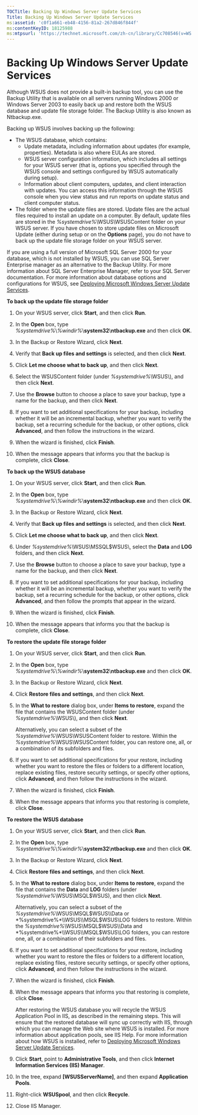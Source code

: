 ```yaml
---
TOCTitle: Backing Up Windows Server Update Services
Title: Backing Up Windows Server Update Services
ms:assetid: 'c0f1a661-eb48-4156-81a2-267d846f844f'
ms:contentKeyID: 18125988
ms:mtpsurl: 'https://technet.microsoft.com/zh-cn/library/Cc708546(v=WS.10)'
---
```


Backing Up Windows Server Update Services
=========================================

Although WSUS does not provide a built-in backup tool, you can use the Backup Utility that is available on all servers running Windows 2000 or Windows Server 2003 to easily back up and restore both the WSUS database and update file storage folder. The Backup Utility is also known as Ntbackup.exe.

Backing up WSUS involves backing up the following:

-   The WSUS database, which contains:
    -   Update metadata, including information about updates (for example, properties). Metadata is also where EULAs are stored.
    -   WSUS server configuration information, which includes all settings for your WSUS server (that is, options you specified through the WSUS console and settings configured by WSUS automatically during setup).
    -   Information about client computers, updates, and client interaction with updates. You can access this information through the WSUS console when you view status and run reports on update status and client computer status.
-   The folder where the update files are stored. Update files are the actual files required to install an update on a computer. By default, update files are stored in the *%systemdrive%*\\WSUS\\WSUSContent folder on your WSUS server. If you have chosen to store update files on Microsoft Update (either during setup or on the **Options** page), you do not have to back up the update file storage folder on your WSUS server.

If you are using a full version of Microsoft SQL Server 2000 for your database, which is not installed by WSUS, you can use SQL Server Enterprise manager as an alternative to the Backup Utility. For more information about SQL Server Enterprise Manager, refer to your SQL Server documentation. For more information about database options and configurations for WSUS, see [Deploying Microsoft Windows Server Update Services](http://go.microsoft.com/fwlink/?linkid=41777).

**To back up the update file storage folder**
1.  On your WSUS server, click **Start**, and then click **Run**.

2.  In the **Open** box, type *%systemdrive%*\\*%windir%*\\**system32**\\**ntbackup.exe** and then click **OK**.

3.  In the Backup or Restore Wizard, click **Next**.

4.  Verify that **Back up files and settings** is selected, and then click **Next**.

5.  Click **Let me choose what to back up**, and then click **Next**.

6.  Select the WSUSContent folder (under *%systemdrive%*\\WSUS\\), and then click **Next**.

7.  Use the **Browse** button to choose a place to save your backup, type a name for the backup, and then click **Next**.

8.  If you want to set additional specifications for your backup, including whether it will be an incremental backup, whether you want to verify the backup, set a recurring schedule for the backup, or other options, click **Advanced**, and then follow the instructions in the wizard.

9.  When the wizard is finished, click **Finish**.

10. When the message appears that informs you that the backup is complete, click **Close**.

**To back up the WSUS database**
1.  On your WSUS server, click **Start**, and then click **Run**.

2.  In the **Open** box, type *%systemdrive%*\\*%windir%*\\**system32**\\**ntbackup.exe** and then click **OK**.

3.  In the Backup or Restore Wizard, click **Next**.

4.  Verify that **Back up files and settings** is selected, and then click **Next**.

5.  Click **Let me choose what to back up**, and then click **Next**.

6.  Under *%systemdrive%*\\WSUS\\MSSQL$WSUS\\, select the **Data** and **LOG** folders, and then click **Next**.

7.  Use the **Browse** button to choose a place to save your backup, type a name for the backup, and then click **Next**.

8.  If you want to set additional specifications for your backup, including whether it will be an incremental backup, whether you want to verify the backup, set a recurring schedule for the backup, or other options, click **Advanced**, and then follow the prompts that appear in the wizard.

9.  When the wizard is finished, click **Finish**.

10. When the message appears that informs you that the backup is complete, click **Close**.

**To restore the update file storage folder**
1.  On your WSUS server, click **Start**, and then click **Run**.

2.  In the **Open** box, type *%systemdrive%*\\*%windir%*\\**system32**\\**ntbackup.exe** and then click **OK**.

3.  In the Backup or Restore Wizard, click **Next**.

4.  Click **Restore files and settings**, and then click **Next**.

5.  In the **What to restore** dialog box, under **Items to restore**, expand the file that contains the WSUSContent folder (under *%systemdrive%*\\WSUS\\), and then click **Next**.

    Alternatively, you can select a subset of the *%systemdrive%*\\WSUS\\WSUSContent folder to restore. Within the *%systemdrive%*\\WSUS\\WSUSContent folder, you can restore one, all, or a combination of its subfolders and files.

6.  If you want to set additional specifications for your restore, including whether you want to restore the files or folders to a different location, replace existing files, restore security settings, or specify other options, click **Advanced**, and then follow the instructions in the wizard.

7.  When the wizard is finished, click **Finish**.

8.  When the message appears that informs you that restoring is complete, click **Close**.

**To restore the WSUS database**
1.  On your WSUS server, click **Start**, and then click **Run**.

2.  In the **Open** box, type *%systemdrive%*\\*%windir%*\\**system32**\\**ntbackup.exe** and then click **OK**.

3.  In the Backup or Restore Wizard, click **Next**.

4.  Click **Restore files and settings**, and then click **Next**.

5.  In the **What to restore** dialog box, under **Items to restore**, expand the file that contains the **Data** and **LOG** folders (under *%systemdrive%*\\WSUS\\MSQL$WSUS), and then click **Next**.

    Alternatively, you can select a subset of the *%systemdrive%*\\WSUS\\MSQL$WSUS\\Data or *%systemdrive%*\\WSUS\\MSQL$WSUS\\LOG folders to restore. Within the *%systemdrive%*\\WSUS\\MSQL$WSUS\\Data and *%systemdrive%*\\WSUS\\MSQL$WSUS\\LOG folders, you can restore one, all, or a combination of their subfolders and files.

6.  If you want to set additional specifications for your restore, including whether you want to restore the files or folders to a different location, replace existing files, restore security settings, or specify other options, click **Advanced**, and then follow the instructions in the wizard.

7.  When the wizard is finished, click **Finish**.

8.  When the message appears that informs you that restoring is complete, click **Close**.

    After restoring the WSUS database you will recycle the WSUS Application Pool in IIS, as described in the remaining steps. This will ensure that the restored database will sync up correctly with IIS, through which you can manage the Web site where WSUS is installed. For more information about application pools, see IIS Help. For more information about how WSUS is installed, refer to [Deploying Microsoft Windows Server Update Services](http://go.microsoft.com/fwlink/?linkid=41777).

9.  Click **Start**, point to **Administrative Tools**, and then click **Internet Information Services (IIS) Manager**.

10. In the tree, expand **\[WSUSServerName\]**, and then expand **Application Pools**.

11. Right-click **WSUSpool**, and then click **Recycle**.

12. Close IIS Manager.
